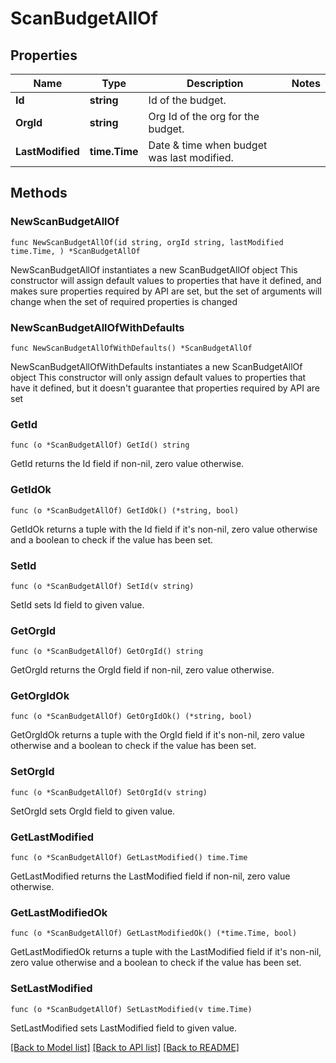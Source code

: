 # ScanBudgetAllOf

## Properties

Name | Type | Description | Notes
------------ | ------------- | ------------- | -------------
**Id** | **string** | Id of the budget. | 
**OrgId** | **string** | Org Id of the org for the budget. | 
**LastModified** | **time.Time** | Date &amp; time when budget was last modified. | 

## Methods

### NewScanBudgetAllOf

`func NewScanBudgetAllOf(id string, orgId string, lastModified time.Time, ) *ScanBudgetAllOf`

NewScanBudgetAllOf instantiates a new ScanBudgetAllOf object
This constructor will assign default values to properties that have it defined,
and makes sure properties required by API are set, but the set of arguments
will change when the set of required properties is changed

### NewScanBudgetAllOfWithDefaults

`func NewScanBudgetAllOfWithDefaults() *ScanBudgetAllOf`

NewScanBudgetAllOfWithDefaults instantiates a new ScanBudgetAllOf object
This constructor will only assign default values to properties that have it defined,
but it doesn't guarantee that properties required by API are set

### GetId

`func (o *ScanBudgetAllOf) GetId() string`

GetId returns the Id field if non-nil, zero value otherwise.

### GetIdOk

`func (o *ScanBudgetAllOf) GetIdOk() (*string, bool)`

GetIdOk returns a tuple with the Id field if it's non-nil, zero value otherwise
and a boolean to check if the value has been set.

### SetId

`func (o *ScanBudgetAllOf) SetId(v string)`

SetId sets Id field to given value.


### GetOrgId

`func (o *ScanBudgetAllOf) GetOrgId() string`

GetOrgId returns the OrgId field if non-nil, zero value otherwise.

### GetOrgIdOk

`func (o *ScanBudgetAllOf) GetOrgIdOk() (*string, bool)`

GetOrgIdOk returns a tuple with the OrgId field if it's non-nil, zero value otherwise
and a boolean to check if the value has been set.

### SetOrgId

`func (o *ScanBudgetAllOf) SetOrgId(v string)`

SetOrgId sets OrgId field to given value.


### GetLastModified

`func (o *ScanBudgetAllOf) GetLastModified() time.Time`

GetLastModified returns the LastModified field if non-nil, zero value otherwise.

### GetLastModifiedOk

`func (o *ScanBudgetAllOf) GetLastModifiedOk() (*time.Time, bool)`

GetLastModifiedOk returns a tuple with the LastModified field if it's non-nil, zero value otherwise
and a boolean to check if the value has been set.

### SetLastModified

`func (o *ScanBudgetAllOf) SetLastModified(v time.Time)`

SetLastModified sets LastModified field to given value.



[[Back to Model list]](../README.md#documentation-for-models) [[Back to API list]](../README.md#documentation-for-api-endpoints) [[Back to README]](../README.md)



